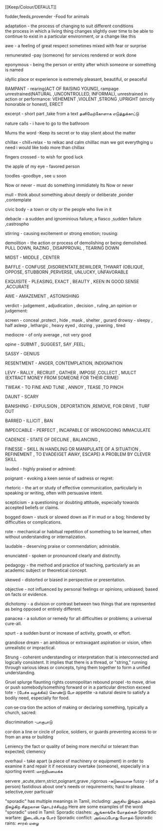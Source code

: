 [[Keep/Colour/DEFAULT]] 


fodder,feeds,provender -Food for animals  
  
adaptation - the process of changing to suit different conditions  
the process in which a living thing changes slightly over time to be able to continue to exist in a particular environment, or a change like this  
  
awe - a feeling of great respect sometimes mixed with fear or surprise

remunerated -pay (someone) for services rendered or work done
 


eponymous - being the person or entity after which someone or something is named  
  
idyllic place or experience is extremely pleasant, beautiful, or peaceful  
  
RAMPANT - rearing(ACT OF RAISING YOUNG), rampage unrestrained(NATURAL ,UNCONTROLLED, INFORMAL), unrestrained in action or performance: VEHEMENT ,VIOLENT ,STRONG ,UPRIGHT (strictly honorable or honest), ERECT  
  
  excerpt - short part  ,take from a text   தனிமேற்கோளாக எடுத்துக்காட்டு


nature calls - i have to go to the bathroom


Mums the word -Keep its secret or to stay slient about the matter

chillax - chill+relax - to relkac and calm 
chilllac man we got everythging u need
i would like todo more than chillax



fingers crossed - to wish for good luck




the apple of my eye - favored person


toodles -goodbye , see u soon

 
Now or never - must do something immidiately 
Its Now or never 














mull - think about something about deeply or deliberate ,ponder ,contemplate


civic body -  a town or city or the people who live in it




debacle - a sudden and ignominious failure; a fiasco ,sudden failure ,castrospho
  
stirring - causing excitement or strong emotion; rousing:  
  
  
demolition - the action or process of demolishing or being demolished. PULL DOWN, RAZING , DISAPPROVAL , TEARING DOWN  
  
  
MIDST - MIDDLE , CENTER  
  
BAFFLE - CONFUSE ,DISORIENTATE,BEWILDER, THWART (OBLIQUE, OPPOSE, STUBBORN ,PERVERSE, UNLUCKY, UNFAVORABLE  
  
EXQUISITE - PLEASING, EXACT , BEAUTY , KEEN IN GOOD SENSE ,ACCURATE  
  
AWE - AMAZEMENT , ASTONISHING  
  
  verdict - judgement , adjudication , decision , ruling ,an opinion or judgement:

screen - conceal ,protect , hide , mask , shelter , gurard
drowsy - sleepy , half asleep , lethargic  , heavy eyed , dozing , yawning , tired

mediocre - of only average , not very good


opine - SUBMIT , SUGGEST, SAY ,FEEL;  
  
SASSY - GENIUS  
  
  
RESENTMENT - ANGER, CONTEMPLATION, INDIGNATION  
  
LEVY - RALLY , RECRUIT , GATHER , IMPOSE ,COLLECT , MULCT (EXTRACT MONEY FROM SOMEONE FOR THEIR CRIME)  
  
  
TWEAK - TO FINE AND TUNE , ANNOY , TEASE ,TO PINCH  
  
DAUNT - SCARY  
  
BANISHING - EXPULSION , DEPORTATION ,REMOVE, FOR DRIVE , TURF OUT  
  
  
BARRED - ILLICIT , BAN  
  
IMPECCABLE - PERFECT , INCAPABLE OF WRONGDOING IMMACULATE  
  
CADENCE - STATE OF DECLINE , BALANCING ,  
  
  
FINESSE - SKILL IN HANDLING OR MANIPULATE OF A SITUATION , REFINEMENT , TO EVADE(GET AWAY, ESCAPE) A PROBLEM BY CLEVER SKILL  
  
  
lauded - highly praised or admired:  
  
  
poignant  - evoking a keen sense of sadness or regret:    
  
rhetoric - the art or study of effective communication, particularly in speaking or writing, often with persuasive intent.

scepticism - a questioning or doubting attitude, especially towards accepted beliefs or claims.

bogged down - stuck or slowed down as if in mud or a bog; hindered by difficulties or complications.

rote - mechanical or habitual repetition of something to be learned, often without understanding or internalization.

laudable - deserving praise or commendation; admirable.

enunciated - spoken or pronounced clearly and distinctly.

pedagogy - the method and practice of teaching, particularly as an academic subject or theoretical concept.

skewed - distorted or biased in perspective or presentation.

objective - not influenced by personal feelings or opinions; unbiased; based on facts or evidence.

dichotomy - a division or contrast between two things that are represented as being opposed or entirely different.

panacea - a solution or remedy for all difficulties or problems; a universal cure-all.

spurt - a sudden burst or increase of activity, growth, or effort.

grandiose dream - an ambitious or extravagant aspiration or vision, often unrealistic or impractical.

Strung - coherent understanding or interpretation that is interconnected and logically consistent. It implies that there is a thread, or "string," running through various ideas or concepts, tying them together to form a unified understanding.








Gruel 
splurge
flaunting rights
cosmopolitan
rebound
propel -to move, drive or push somebody/something forward or in a particular direction
exceed
tote - (பேச்சு வழக்கில்) கொண்டு போ
appetite -a natural desire to satisfy a bodily need, especially for food.

con·se·cra·tion
the action of making or declaring something, typically a church, sacred:

discrimination -பாகுபாடு

cor·don
a line or circle of police, soldiers, or guards preventing access to or from an area or building

Leniency
the fact or quality of being more merciful or tolerant than expected; clemency 

overhaul -
take apart (a piece of machinery or equipment) in order to examine it and repair it if necessary
overtake (someone), especially in a sporting event:
மாற்றியமைக்க



servere ,acute,stern,strict,poignant,grave ,rigorous -கடுமையான
fussy  - (of a person) fastidious about one's needs or requirements; hard to please. selective,over particualr

"sporadic" has multiple meanings in Tamil, including:
அருகிய
இங்கும் அங்கும் நிகழ்கிற
சிதறலான
தொடர்ச்சியற்ற 
Here are some examples of the word "sporadic" used in Tamil:
Sporadic clashes: ஆங்காங்கே மோதல்கள்
Sporadic warfare: இடைவிடாத போர்
Sporadic conflict: அவ்வப்போது மோதல்
Sporadic rains: சாரல் மழை
